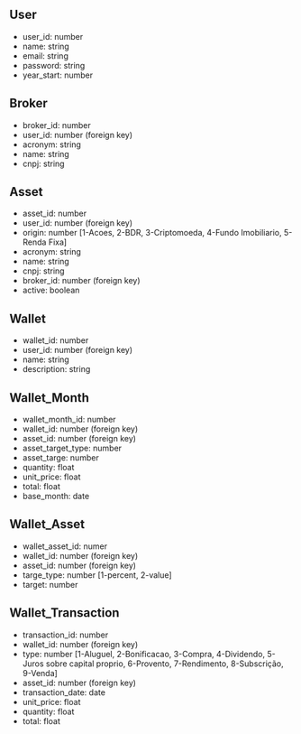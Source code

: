 ## User
- user_id: number
- name: string
- email: string
- password: string
- year_start: number

## Broker
- broker_id: number
- user_id: number (foreign key)
- acronym: string
- name: string
- cnpj: string

## Asset
- asset_id: number
- user_id: number (foreign key)
- origin: number [1-Acoes, 2-BDR, 3-Criptomoeda, 4-Fundo Imobiliario, 5-Renda Fixa]
- acronym: string
- name: string
- cnpj: string
- broker_id: number (foreign key)
- active: boolean

## Wallet
- wallet_id: number
- user_id: number (foreign key)
- name: string
- description: string

## Wallet_Month
- wallet_month_id: number
- wallet_id: number (foreign key)
- asset_id: number (foreign key)
- asset_target_type: number
- asset_targe: number
- quantity: float
- unit_price: float
- total: float
- base_month: date

## Wallet_Asset
- wallet_asset_id: numer
- wallet_id: number (foreign key)
- asset_id: number (foreign key)
- targe_type: number [1-percent, 2-value]
- target: number

## Wallet_Transaction
- transaction_id: number
- wallet_id: number (foreign key)
- type: number [1-Aluguel, 2-Bonificacao, 3-Compra, 4-Dividendo, 5-Juros sobre capital proprio, 6-Provento, 7-Rendimento, 8-Subscrição, 9-Venda]
- asset_id: number (foreign key)
- transaction_date: date
- unit_price: float
- quantity: float
- total: float
